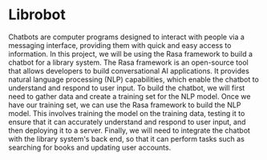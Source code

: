 # Librobot

Chatbots are computer programs designed to interact with people via a messaging interface, providing them with quick and easy access to information. 
In this project, we will be using the Rasa framework to build a chatbot for a library system. 
The Rasa framework is an open-source tool that allows developers to build conversational AI applications. 
It provides natural language processing (NLP) capabilities, which enable the chatbot to understand and respond to user input. 
To build the chatbot, we will first need to gather data and create a training set for the NLP model. 
Once we have our training set, we can use the Rasa framework to build the NLP model. 
This involves training the model on the training data, testing it to ensure that it can accurately understand and respond to user input, and then deploying it to a server. 
Finally, we will need to integrate the chatbot with the library system's back end, so that it can perform tasks such as searching for books and updating user accounts. 

